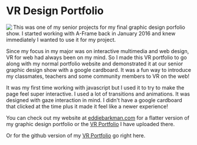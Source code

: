 # VR Design Portfolio
<img align="left" src="http://eddiebarkman.github.io/VR-Design-Portfolio/images/icons/ms-icon-310x310.png">
This was one of my senior projects for my final graphic design porfolio show. I started working with A-Frame back in January 2016 and knew immediately I wanted to use it for my project.

Since my focus in my major was on interactive multimedia and web design, VR for web had always been on my mind. So I made this VR portfolio to go along with my normal portfolio website and demonstrated it at our senior graphic design show with a google cardboard. It was a fun way to introduce my classmates, teachers and some community members to VR on the web!

It was my first time working with javascript but I used it to try to make the page feel super interactive. I used a lot of transitions and animations. It was designed with gaze interaction in mind. I didn't have a google cardboard that clicked at the time plus it made it feel like a newer experience!

<!--Okay I am going to see if hyperlinks  work in this readme thing...-->
You can check out my website at <a href="http://eddiebarkman.com/" target="_blank">eddiebarkman.com</a> for a flatter version of my graphic design portfolio or the <a href="http://eddiebarkman.com/VR/" target="_blank">VR Portfolio</a> I have uploaded there.

Or for the github version of my <a href="http://eddiebarkman.github.io/VR-Design-Portfolio/" target="_blank">VR Portfolio</a> go right here.

<!--P.S. After going crazy for a few hours GitHub is kinda cool and I'm starting to have fun!-->